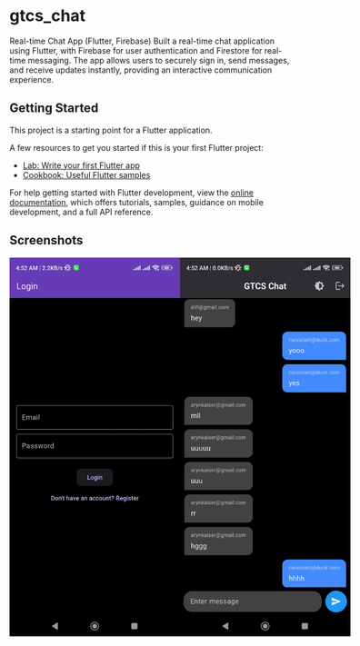 # gtcs_chat

Real-time Chat App (Flutter, Firebase)
Built a real-time chat application using Flutter, with Firebase for user authentication and Firestore for real-time messaging. The app allows users to securely sign in, send messages, and receive updates instantly, providing an interactive communication experience.

## Getting Started

This project is a starting point for a Flutter application.

A few resources to get you started if this is your first Flutter project:

- [Lab: Write your first Flutter app](https://docs.flutter.dev/get-started/codelab)
- [Cookbook: Useful Flutter samples](https://docs.flutter.dev/cookbook)

For help getting started with Flutter development, view the
[online documentation](https://docs.flutter.dev/), which offers tutorials,
samples, guidance on mobile development, and a full API reference.

## Screenshots

<div style="display: flex; justify-content: space-around;">
  <img src="assets/1741474618919.jpg" width="300" />
  <img src="assets/1741474618935.jpg" width="300" />
</div>
